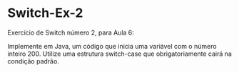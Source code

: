 # Switch-Ex-2
Exercício de Switch número 2, para Aula 6:

Implemente em Java, um código que inicia uma variável com o número
inteiro 200. Utilize uma estrutura switch-case que obrigatoriamente
cairá na condição padrão.
